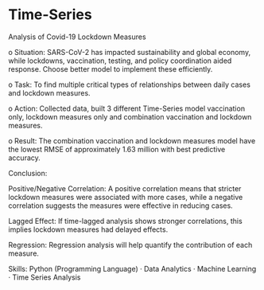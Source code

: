 # Time-Series

Analysis of Covid-19 Lockdown Measures

o Situation: SARS-CoV-2 has impacted sustainability and global economy, while lockdowns, vaccination, testing, and policy coordination aided response. Choose better model to implement these efficiently.

o Task: To find multiple critical types of relationships between daily cases and lockdown measures.

o Action: Collected data, built 3 different Time-Series model vaccination only, lockdown measures only and combination vaccination and lockdown measures.

o Result: The combination vaccination and lockdown measures model have the lowest RMSE of approximately 1.63 million with best predictive accuracy.



Conclusion: 

Positive/Negative Correlation: A positive correlation means that stricter lockdown measures were associated with more cases, while a negative correlation suggests the measures were effective in reducing cases.

Lagged Effect: If time-lagged analysis shows stronger correlations, this implies lockdown measures had delayed effects. 

Regression: Regression analysis will help quantify the contribution of each measure.


Skills: Python (Programming Language) · Data Analytics · Machine Learning · Time Series Analysis
